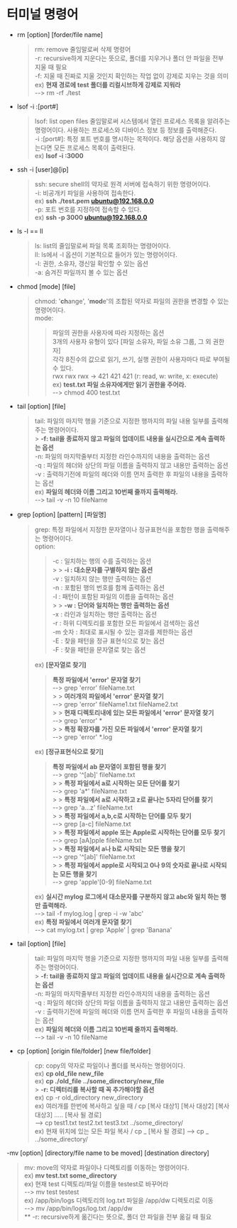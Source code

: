 # 터미널 명령어

- rm [option] [forder/file name]

  > rm: remove 줄임말로써 삭제 명령어<br/>
  > -r: recursive하게 지운다는 뜻으로, 폴더를 지우거나 폴더 안 파일을 전부 지울 때 필요<br/>
  > -f: 지울 때 진짜로 지울 것인지 확인하는 작업 없이 강제로 지우는 것을 의미<br/>
  > ex) **현재 경로에 test 폴더를 리컬시브하게 강제로 지워라**<br/>
  > --> rm -rf ./test<br/>

- lsof -i :[port#]

  > lsof: list open files 줄임말로써 시스템에서 열린 프로세스 목록을 알려주는 명령어이다. 사용하는 프로세스와 디바이스 정보 등 정보를 출력해준다.<br/>
  > -i :[port#]: 특정 포트 번호를 명시하는 목적이다. 해당 옵션을 사용하지 않는다면 모든 프로세스 목록이 출력된다.<br/>
  > ex) **lsof -i :3000**<br/>

- ssh -i [user]@[ip]

  > ssh: secure shell의 약자로 원격 서버에 접속하기 위한 명령어이다.<br/>
  > -i: 비공개키 파일을 사용하여 접속한다.<br/>
  > ex) **ssh ./test.pem ubuntu@192.168.0.0**<br/>
  > -p: 포트 번호를 지정하여 접속할 수 있다.<br/>
  > ex) **ssh -p 3000 ubuntu@192.168.0.0**<br/>

- ls -l == ll

  > ls: list의 줄임말로써 파일 목록 조회하는 명령어이다.<br/>
  > ll: ls에서 -l 옵션이 기본적으로 들어가 있는 명령어이다.<br/>
  > -l: 권한, 소유자, 갱신일 확인할 수 있는 옵션<br/>
  > -a: 숨겨진 파일까지 볼 수 있는 옵션<br/>

- chmod [mode] [file]

  > chmod: '**ch**ange', '**mod**e'의 조합된 약자로 파일의 권한을 변경할 수 있는 명령어이다.<br/>
  > mode:<br/>
  >
  > > 파일의 권한을 사용자에 따라 지정하는 옵션<br/>
  > > 3개의 사용자 유형이 있다 [파일 소유자, 파일 소유 그룹, 그 외 권한자]<br/>
  > > 각각 8진수의 값으로 읽기, 쓰기, 실행 권한이 사용자마다 따로 부여될 수 있다.<br/>
  > > rwx rwx rwx -> 421 421 421 (r: read, w: write, x: execute)<br/>
  > > ex) **test.txt 파일 소유자에게만 읽기 권한을 주어라.**<br/>
  > > --> chmod 400 test.txt<br/>

- tail [option] [file]

  > tail: 파일의 마지막 행을 기준으로 지정한 행까지의 파일 내용 일부를 출력해주는 명령어이다.<br/> > **-f: tail을 종료하지 않고 파일의 업데이트 내용을 실시간으로 계속 출력하는 옵션**<br/>
  > -n: 파일의 마지막줄부터 지정한 라인수까지의 내용을 출력하는 옵션<br/>
  > -q : 파일의 헤더와 상단의 파일 이름을 출력하지 않고 내용만 출력하는 옵션<br/>
  > -v : 출력하기전에 파일의 헤더와 이름 먼저 출력한 후 파일의 내용을 출력하는 옵션<br/>
  > ex) **파일의 헤더와 이름 그리고 10번째 줄까지 출력해라.**<br/>
  > --> tail -v -n 10 fileName<br/>

- grep [option] [pattern] [파일명]

  > grep: 특정 파일에서 지정한 문자열이나 정규표현식을 포함한 행을 출력해주는 명령어이다.<br/>
  > option:<br/>
  >
  > > -c : 일치하는 행의 수를 출력하는 옵션<br/> > > **-i : 대소문자를 구별하지 않는 옵션**<br/>
  > > -v : 일치하지 않는 행만 출력하는 옵션<br/>
  > > -n : 포함된 행의 번호를 함께 출력하는 옵션<br/>
  > > -l : 패턴이 포함된 파일의 이름을 출력하는 옵션<br/> > > **-w : 단어와 일치하는 행만 출력하는 옵션**<br/>
  > > -x : 라인과 일치하는 행만 출력하는 옵션<br/>
  > > -r : 하위 디렉토리를 포함한 모든 파일에서 검색하는 옵션<br/>
  > > -m 숫자 : 최대로 표시될 수 있는 결과를 제한하는 옵션<br/>
  > > -E : 찾을 패턴을 정규 표현식으로 찾는 옵션<br/>
  > > -F : 찾을 패턴을 문자열로 찾는 옵션<br/>
  >
  > ex) **[문자열로 찾기]** <br/>
  >
  > > **특정 파일에서 'error' 문자열 찾기**<br/>
  > > --> grep 'error' fileName.txt<br/> > > **여러개의 파일에서 'error' 문자열 찾기**<br/>
  > > --> grep 'error' fileName1.txt fileName2.txt<br/> > > **현재 디렉토리내에 있는 모든 파일에서 'error' 문자열 찾기**<br/>
  > > --> grep 'error' \*<br/> > > **특정 확장자를 가진 모든 파일에서 'error' 문자열 찾기**<br/>
  > > --> grep 'error' \*.log<br/>
  >
  > ex) **[정규표현식으로 찾기]** <br/>
  >
  > > **특정 파일에서 ab 문자열이 포함된 행을 찾기**<br/>
  > > --> grep '^[ab]' fileName.txt<br/> > > **특정 파일에서 a로 시작하는 모든 단어를 찾기**<br/>
  > > --> grep 'a\*' fileName.txt<br/> > > **특정 파일에서 a로 시작하고 z로 끝나는 5자리 단어를 찾기**<br/>
  > > --> grep 'a...z' fileName.txt<br/> > > **특정 파일에서 a,b,c로 시작하는 단어를 모두 찾기**<br/>
  > > --> grep [a-c] fileName.txt<br/> > > **특정 파일에서 apple 또는 Apple로 시작하는 단어를 모두 찾기**<br/>
  > > --> grep [aA]pple fileName.txt<br/> > > **특정 파일에서 a나 b로 시작되는 모든 행을 찾기**<br/>
  > > --> grep '^[ab]' fileName.txt<br/> > > **특정 파일에서 apple로 시작되고 0나 9의 숫자로 끝나로 시작되는 모든 행을 찾기**<br/>
  > > --> grep 'apple'[0-9] fileName.txt<br/>
  >
  > ex) **실시간 mylog 로그에서 대소문자를 구분하지 않고 abc와 일치 하는 행만 출력해라.**<br/>
  > --> tail -f mylog.log | grep -i -w 'abc'<br/>
  > ex) **특정 파일에서 여러개 문자열 찾기**<br/>
  > --> cat mylog.txt | grep 'Apple' | grep 'Banana'<br/>

- tail [option] [file]

  > tail: 파일의 마지막 행을 기준으로 지정한 행까지의 파일 내용 일부를 출력해주는 명령어이다.<br/> > **-f: tail을 종료하지 않고 파일의 업데이트 내용을 실시간으로 계속 출력하는 옵션**<br/>
  > -n: 파일의 마지막줄부터 지정한 라인수까지의 내용을 출력하는 옵션<br/>
  > -q : 파일의 헤더와 상단의 파일 이름을 출력하지 않고 내용만 출력하는 옵션<br/>
  > -v : 출력하기전에 파일의 헤더와 이름 먼저 출력한 후 파일의 내용을 출력하는 옵션<br/>
  > ex) **파일의 헤더와 이름 그리고 10번째 줄까지 출력해라.**<br/>
  > --> tail -v -n 10 fileName<br/>

- cp [option] [origin file/folder] [new file/folder]

  > cp: copy의 약자로 파일이나 폴더를 복사하는 명령어이다.<br/>
  > ex) **cp old_file new_file**<br/>
  > ex) **cp ./old_file ../some_directory/new_file**<br/> > **-r: 디렉터리를 복사할 때 꼭 추가해야할 옵션**<br/>
  > ex) cp -r old_directory new_directory<br/>
  > ex) 여러개를 한번에 복사하고 싶을 때 / cp [복사 대상1] [복사 대상2] [복사 대상3] ..... [복사 될 경로]<br/>
  > --> cp test1.txt test2.txt test3.txt ../some_directory/<br/>
  > ex) 현재 위치에 있는 모든 파일 복사 / cp _ [복사 될 경로]
  > --> cp _ ../some_directory/<br/>

-mv [option] [directory/file name to be moved] [destination directory]

> mv: move의 약자로 파일이나 디렉토리를 이동하는 명령어이다.<br/>
> ex) **mv test.txt some_directory**<br/>
> ex) 현재 test 디렉토리/파일 이름을 testest로 바꾸어라<br/>
> --> mv test testest<br/>
> ex) /app/bin/logs 디렉토리의 log.txt 파일을 /app/dw 디렉토리로 이동<br/>
> --> mv /app/bin/logs/log.txt /app/dw<br/>
> \*\* -r: recursive하게 옮긴다는 뜻으로, 폴더 안 파일을 전부 옮길 때 필요<br/>

